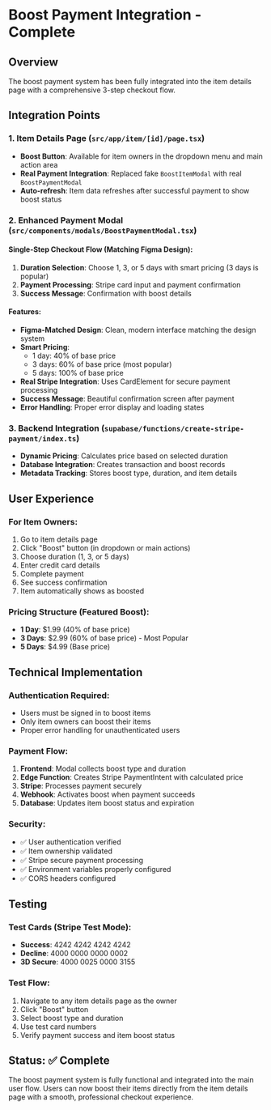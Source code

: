 # Boost Payment Integration - Complete

## Overview

The boost payment system has been fully integrated into the item details page with a comprehensive 3-step checkout flow.

## Integration Points

### 1. Item Details Page (`src/app/item/[id]/page.tsx`)
- **Boost Button**: Available for item owners in the dropdown menu and main action area
- **Real Payment Integration**: Replaced fake `BoostItemModal` with real `BoostPaymentModal`
- **Auto-refresh**: Item data refreshes after successful payment to show boost status

### 2. Enhanced Payment Modal (`src/components/modals/BoostPaymentModal.tsx`)

#### Single-Step Checkout Flow (Matching Figma Design):
1. **Duration Selection**: Choose 1, 3, or 5 days with smart pricing (3 days is popular)
2. **Payment Processing**: Stripe card input and payment confirmation
3. **Success Message**: Confirmation with boost details

#### Features:
- **Figma-Matched Design**: Clean, modern interface matching the design system
- **Smart Pricing**: 
  - 1 day: 40% of base price
  - 3 days: 60% of base price (most popular)
  - 5 days: 100% of base price
- **Real Stripe Integration**: Uses CardElement for secure payment processing
- **Success Message**: Beautiful confirmation screen after payment
- **Error Handling**: Proper error display and loading states

### 3. Backend Integration (`supabase/functions/create-stripe-payment/index.ts`)
- **Dynamic Pricing**: Calculates price based on selected duration
- **Database Integration**: Creates transaction and boost records
- **Metadata Tracking**: Stores boost type, duration, and item details

## User Experience

### For Item Owners:
1. Go to item details page
2. Click "Boost" button (in dropdown or main actions)
3. Choose duration (1, 3, or 5 days)
4. Enter credit card details
5. Complete payment
6. See success confirmation
7. Item automatically shows as boosted

### Pricing Structure (Featured Boost):
- **1 Day**: $1.99 (40% of base price)
- **3 Days**: $2.99 (60% of base price) - Most Popular
- **5 Days**: $4.99 (Base price)

## Technical Implementation

### Authentication Required:
- Users must be signed in to boost items
- Only item owners can boost their items
- Proper error handling for unauthenticated users

### Payment Flow:
1. **Frontend**: Modal collects boost type and duration
2. **Edge Function**: Creates Stripe PaymentIntent with calculated price
3. **Stripe**: Processes payment securely
4. **Webhook**: Activates boost when payment succeeds
5. **Database**: Updates item boost status and expiration

### Security:
- ✅ User authentication verified
- ✅ Item ownership validated
- ✅ Stripe secure payment processing
- ✅ Environment variables properly configured
- ✅ CORS headers configured

## Testing

### Test Cards (Stripe Test Mode):
- **Success**: 4242 4242 4242 4242
- **Decline**: 4000 0000 0000 0002
- **3D Secure**: 4000 0025 0000 3155

### Test Flow:
1. Navigate to any item details page as the owner
2. Click "Boost" button
3. Select boost type and duration
4. Use test card numbers
5. Verify payment success and item boost status

## Status: ✅ Complete

The boost payment system is fully functional and integrated into the main user flow. Users can now boost their items directly from the item details page with a smooth, professional checkout experience.